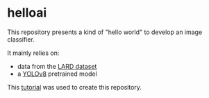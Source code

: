 # helloai

This repository presents a kind of "hello world" to develop an image classifier.

It mainly relies on:
* data from the [LARD dataset](https://www.youtube.com/watch?v=Z-65nqxUdl4&ab_channel=Computervisionengineer)
* a [YOLOv8](https://docs.ultralytics.com/tasks/classify/) pretrained model

This [tutorial](https://www.youtube.com/watch?v=Z-65nqxUdl4&ab_channel=Computervisionengineer) was used to create this repository.


